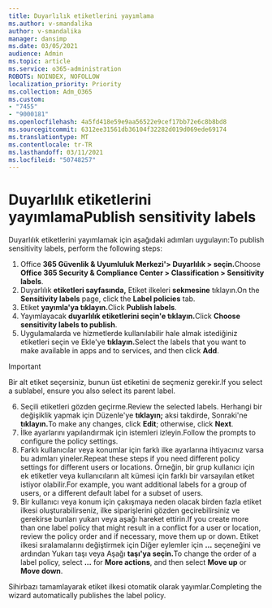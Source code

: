 ```yaml
---
title: Duyarlılık etiketlerini yayımlama
ms.author: v-smandalika
author: v-smandalika
manager: dansimp
ms.date: 03/05/2021
audience: Admin
ms.topic: article
ms.service: o365-administration
ROBOTS: NOINDEX, NOFOLLOW
localization_priority: Priority
ms.collection: Adm_O365
ms.custom:
- "7455"
- "9000181"
ms.openlocfilehash: 4a5fd418e59e9aa56522e9cef17bb72e6c8b8bd8
ms.sourcegitcommit: 6312ee31561db36104f32282d019d069ede69174
ms.translationtype: MT
ms.contentlocale: tr-TR
ms.lasthandoff: 03/11/2021
ms.locfileid: "50748257"
---
```

# <a name="publish-sensitivity-labels"></a><span data-ttu-id="581ad-102">Duyarlılık etiketlerini yayımlama</span><span class="sxs-lookup"><span data-stu-id="581ad-102">Publish sensitivity labels</span></span>

<span data-ttu-id="581ad-103">Duyarlılık etiketlerini yayımlamak için aşağıdaki adımları uygulayın:</span><span class="sxs-lookup"><span data-stu-id="581ad-103">To publish sensitivity labels, perform the following steps:</span></span>

1. <span data-ttu-id="581ad-104">Office **365 Güvenlik & Uyumluluk Merkezi'> Duyarlılık > seçin.**</span><span class="sxs-lookup"><span data-stu-id="581ad-104">Choose **Office 365 Security & Compliance Center > Classification > Sensitivity labels**.</span></span>
2. <span data-ttu-id="581ad-105">Duyarlılık **etiketleri sayfasında,** Etiket ilkeleri **sekmesine** tıklayın.</span><span class="sxs-lookup"><span data-stu-id="581ad-105">On the **Sensitivity labels** page, click the **Label policies** tab.</span></span>
3. <span data-ttu-id="581ad-106">Etiket **yayımla'ya tıklayın.**</span><span class="sxs-lookup"><span data-stu-id="581ad-106">Click **Publish labels**.</span></span>
4. <span data-ttu-id="581ad-107">Yayımlayacak **duyarlılık etiketlerini seçin'e tıklayın.**</span><span class="sxs-lookup"><span data-stu-id="581ad-107">Click **Choose sensitivity labels to publish**.</span></span> 
5. <span data-ttu-id="581ad-108">Uygulamalarda ve hizmetlerde kullanılabilir hale almak istediğiniz etiketleri seçin ve Ekle'ye **tıklayın.**</span><span class="sxs-lookup"><span data-stu-id="581ad-108">Select the labels that you want to make available in apps and to services, and then click **Add**.</span></span>
> [!IMPORTANT]
> <span data-ttu-id="581ad-109">Bir alt etiket seçersiniz, bunun üst etiketini de seçmeniz gerekir.</span><span class="sxs-lookup"><span data-stu-id="581ad-109">If you select a sublabel, ensure you also select its parent label.</span></span>
6. <span data-ttu-id="581ad-110">Seçili etiketleri gözden geçirme.</span><span class="sxs-lookup"><span data-stu-id="581ad-110">Review the selected labels.</span></span> <span data-ttu-id="581ad-111">Herhangi bir değişiklik yapmak için Düzenle'ye **tıklayın;** aksi takdirde, Sonraki'ne **tıklayın.**</span><span class="sxs-lookup"><span data-stu-id="581ad-111">To make any changes, click **Edit**; otherwise, click **Next**.</span></span>
7. <span data-ttu-id="581ad-112">İlke ayarlarını yapılandırmak için istemleri izleyin.</span><span class="sxs-lookup"><span data-stu-id="581ad-112">Follow the prompts to configure the policy settings.</span></span>
8. <span data-ttu-id="581ad-113">Farklı kullanıcılar veya konumlar için farklı ilke ayarlarına ihtiyacınız varsa bu adımları yineler.</span><span class="sxs-lookup"><span data-stu-id="581ad-113">Repeat these steps if you need different policy settings for different users or locations.</span></span> <span data-ttu-id="581ad-114">Örneğin, bir grup kullanıcı için ek etiketler veya kullanıcıların alt kümesi için farklı bir varsayılan etiket istiyor olabilir.</span><span class="sxs-lookup"><span data-stu-id="581ad-114">For example, you want additional labels for a group of users, or a different default label for a subset of users.</span></span>
9. <span data-ttu-id="581ad-115">Bir kullanıcı veya konum için çakışmaya neden olacak birden fazla etiket ilkesi oluşturabilirseniz, ilke siparişlerini gözden geçirebilirsiniz ve gerekirse bunları yukarı veya aşağı hareket ettirin.</span><span class="sxs-lookup"><span data-stu-id="581ad-115">If you create more than one label policy that might result in a conflict for a user or location, review the policy order and if necessary, move them up or down.</span></span> <span data-ttu-id="581ad-116">Etiket ilkesi sıralamalarını değiştirmek için Diğer eylemler için **...** seçeneğini ve ardından Yukarı taşı veya Aşağı  **taşı'ya seçin.**</span><span class="sxs-lookup"><span data-stu-id="581ad-116">To change the order of a label policy, select **...** for **More actions**, and then select **Move up** or **Move down**.</span></span>

<span data-ttu-id="581ad-117">Sihirbazı tamamlayarak etiket ilkesi otomatik olarak yayımlar.</span><span class="sxs-lookup"><span data-stu-id="581ad-117">Completing the wizard automatically publishes the label policy.</span></span>

